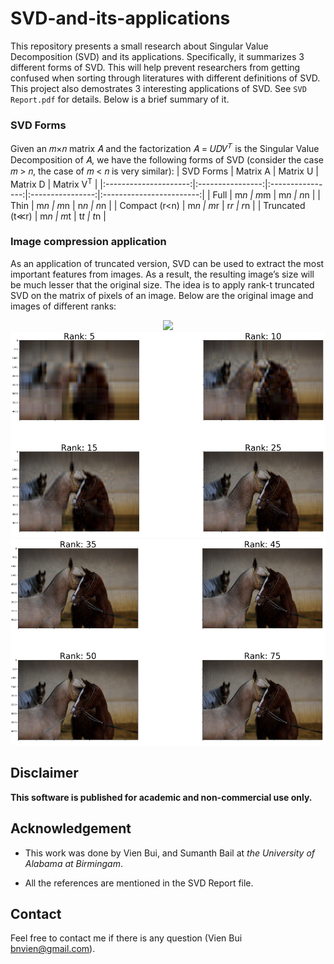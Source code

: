 # SVD-and-its-applications

This repository presents a small research about Singular Value Decomposition (SVD) and its applications. Specifically, it summarizes 3 different forms of SVD. This will help prevent researchers from getting confused when sorting through literatures with different definitions of SVD. This project also demostrates 3 interesting applications of SVD. See `SVD Report.pdf` for details. Below is a brief summary of it.

### SVD Forms
Given an 𝑚×𝑛 matrix 𝐴 and the factorization 𝐴 = 𝑈𝐷𝑉<sup>𝑇</sup> is the Singular Value Decomposition of 𝐴, we have the following forms of SVD (consider the case 𝑚 > 𝑛, the case of 𝑚 < 𝑛 is very similar):
|       SVD Forms       |    Matrix   A    |    Matrix   U    |    Matrix   D    |    Matrix V<sup>T</sup>  |
|:---------------------:|:----------------:|:----------------:|:----------------:|:------------------------:|
|    Full               |        m*n       |        m*m       |        m*n       |            n*n           |
|    Thin               |        m*n       |        m*n       |        n*n       |            n*n           |
|    Compact (r<n)      |        m*n       |        m*r       |        r*r       |            r*n           |
|    Truncated (t≪r)    |        m*n       |        m*t       |        t*t       |            t*n           |

### Image compression application
As an application of truncated version, SVD can be used to extract the most important features from images. As a result, the resulting image’s size will be much lesser that the original size. The idea is to apply rank-t truncated SVD on the matrix of pixels of an image. Below are the original image and images of different ranks:

<p align="center">
    <img src="./Image_Compression/Horses.jpg" width="700"/>
    <img src="./Image_Compression/compression1.png" width="700"/>
    <img src="./Image_Compression/compression2.png" width="700"/>
</p>

## Disclaimer
**This software is published for academic and non-commercial use only.**

## Acknowledgement

* This work was done by Vien Bui, and Sumanth Bail at *the University of Alabama at Birmingam*.

* All the references are mentioned in the SVD Report file.

## Contact
Feel free to contact me if there is any question (Vien Bui bnvien@gmail.com).

